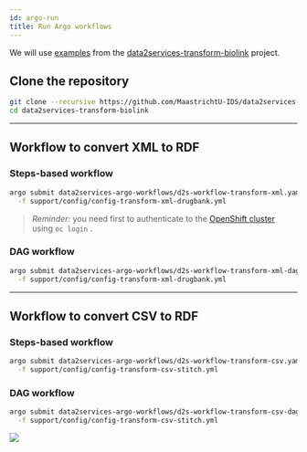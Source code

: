```yaml
---
id: argo-run
title: Run Argo workflows
---
```


We will use [examples](https://github.com/MaastrichtU-IDS/data2services-transform-biolink/tree/master/support/config) from the [data2services-transform-biolink](https://github.com/MaastrichtU-IDS/data2services-transform-biolink) project.

## Clone the repository

```bash
git clone --recursive https://github.com/MaastrichtU-IDS/data2services-transform-biolink.git
cd data2services-transform-biolink
```

---

## Workflow to convert XML to RDF

### Steps-based workflow

```bash
argo submit data2services-argo-workflows/d2s-workflow-transform-xml.yaml \
  -f support/config/config-transform-xml-drugbank.yml
```

> *Reminder:* you need first to authenticate to the [OpenShift cluster](https://app.dsri.unimaas.nl:8443/) using `oc login` .

### DAG workflow

```bash
argo submit data2services-argo-workflows/d2s-workflow-transform-xml-dag.yaml \
  -f support/config/config-transform-xml-drugbank.yml
```

---

## Workflow to convert CSV to RDF

### Steps-based workflow

```bash
argo submit data2services-argo-workflows/d2s-workflow-transform-csv.yaml \
  -f support/config/config-transform-csv-stitch.yml
```

### DAG workflow

```bash
argo submit data2services-argo-workflows/d2s-workflow-transform-csv-dag.yaml \
  -f support/config/config-transform-csv-stitch.yml
```

![](/data2services/img/argo-logo.png)